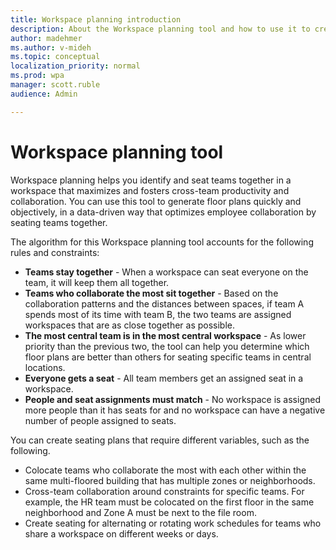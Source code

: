 ```yaml
---
title: Workspace planning introduction
description: About the Workspace planning tool and how to use it to create seating plans
author: madehmer
ms.author: v-mideh
ms.topic: conceptual
localization_priority: normal 
ms.prod: wpa
manager: scott.ruble
audience: Admin

---
```

# Workspace planning tool

Workspace planning helps you identify and seat teams together in a workspace that maximizes and fosters cross-team productivity and collaboration. You can use this tool to generate floor plans quickly and objectively, in a data-driven way that optimizes employee collaboration by seating teams together.

The algorithm for this Workspace planning tool accounts for the following rules and constraints:

* **Teams stay together** - When a workspace can seat everyone on the team, it will keep them all together.
* **Teams who collaborate the most sit together** - Based on the collaboration patterns and the distances between spaces, if team A spends most of its time with team B, the two teams are assigned workspaces that are as close together as possible.
* **The most central team is in the most central workspace** - As lower priority than the previous two, the tool can help you determine which floor plans are better than others for seating specific teams in central locations.
* **Everyone gets a seat** - All team members get an assigned seat in a workspace.
* **People and seat assignments must match** - No workspace is assigned more people than it has seats for and no workspace can have a negative number of people assigned to seats.

You can create seating plans that require different variables, such as the following.

* Colocate teams who collaborate the most with each other within the same multi-floored building that has multiple zones or neighborhoods.
* Cross-team collaboration around constraints for specific teams. For example, the HR team must be colocated on the first floor in the same neighborhood and Zone A must be next to the file room.
* Create seating for alternating or rotating work schedules for teams who share a workspace on different weeks or days.

